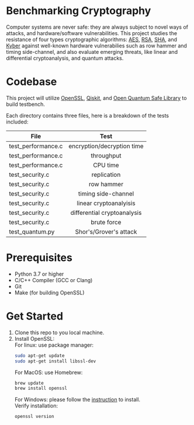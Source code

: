 # Benchmarking Cryptography
Computer systems are never safe: they are always subject to novel ways of attacks, and hardware/software vulnerabilities. This project studies
the resistance of four types cryptographic algorithms: [AES](https://en.wikipedia.org/wiki/Advanced_Encryption_Standard), [RSA](https://en.wikipedia.org/wiki/RSA_(cryptosystem)), [SHA](https://en.wikipedia.org/wiki/Secure_Hash_Algorithms), and [Kyber](https://en.wikipedia.org/wiki/Kyber) against well-known hardware vulnerabilies such as row hammer 
and timing side-channel, and also evaluate emerging threats, like linear and differential cryptoanalysis, and quantum attacks. 

# Codebase
This project will utilize [OpenSSL](https://www.openssl.org), [Qiskit](https://en.wikipedia.org/wiki/Qiskit), and [Open Quantum Safe Library](https://openquantumsafe.org) to build testbench.

Each directory contains three files, here is a breakdown of the tests included:

| File          | Test          | 
| ------------- |:-------------:| 
| test_performance.c | encryption/decryption time |
| test_performance.c | throughput                 | 
| test_performance.c | CPU time                   | 
| test_security.c    | replication                | 
| test_security.c    | row hammer                 | 
| test_security.c    | timing side-channel        | 
| test_security.c    | linear cryptoanalyisis     |
| test_security.c    | differential cryptoanalysis|
| test_security.c    | brute force                |
| test_quantum.py    | Shor's/Grover's attack     |

# Prerequisites
- Python 3.7 or higher
- C/C++ Compiler (GCC or Clang)
- Git
- Make (for building OpenSSL)

# Get Started
1. Clone this repo to you local machine.
2. Install OpenSSL:<br>
For linux: use package manager: 
   ```bash
   sudo apt-get update
   sudo apt-get install libssl-dev
   ```
   For MacOS: use Homebrew:
   ```bash
   brew update
   brew install openssl
   ```
   For Windows: please follow the [instruction](https://www.openssl.org/source/gitrepo.html) to install.<br>
Verify installation:
   ```bash
   openssl version
   ```
   
